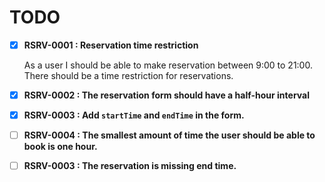 # TODO 
 
- [x] **RSRV-0001 : Reservation time restriction**

  As a user I should be able to make reservation between 9:00 to 21:00. There should be a time restriction for reservations.  

- [x] **RSRV-0002 : The reservation form should have a half-hour interval**

- [x] **RSRV-0003 : Add `startTime` and `endTime` in the form.**
- [ ] **RSRV-0004 : The smallest amount of time the user should be able to book is one hour.**
- [ ] **RSRV-0003 : The reservation is missing end time.**
